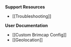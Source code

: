 **Support Resources**
  
- [[Troubleshooting]]

**User Documentation**

- [[Custom Brimcap Config]]
- [[Geolocation]]
